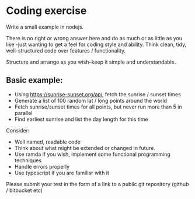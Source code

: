 # Coding exercise

Write a small example in nodejs.

There is no right or wrong answer here and do as much or as little as you like -just wanting to get a feel for coding style and ability.
Think clean, tidy, well-structured code over features / functionality.

Structure and arrange as you wish–keep it simple and understandable.

## Basic example:
* Using https://sunrise-sunset.org/api, fetch the sunrise / sunset times
* Generate a list of 100 random lat / long points around the world
* Fetch sunrise/sunset times for all points, but never run more than 5 in parallel
* Find earliest sunrise and list the day length for this time

Consider:
* Well named, readable code
* Think about what might be extended or changed in future.
* Use ramda if you wish, implement some functional programming techniques
* Handle errors properly
* Use typescript if you are familiar with it

Please submit your test in the form of a link to a public git repository (github / bitbucket etc)
